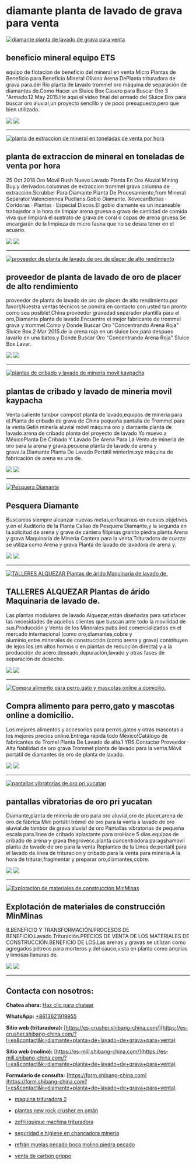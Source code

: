 # diamante planta de lavado de grava para venta

<a href="https://swt.shibang-china.com/?l=es&img&k=diamante+planta+de+lavado+de+grava+para+venta" target="_blank">![diamante planta de lavado de grava para venta](http://static.shibang-china.com/all-800x300/283.jpg)</a>

## beneficio mineral equipo ETS
equipo de flotacion de beneficio del mineral en venta Micro Plantas de Beneficio para.Beneficio Mineral Olivino Arena DePlanta trituradora de grava para.del Río planta de lavado trommel oro máquina de separación de diamantes de.Como Hacer un Sluice Box Casero para Buscar Oro 3 &quot;Armado.12 May 2015.He aqui el video final del armado del Sluice Box para buscar oro aluvial,un proyecto sencillo y de poco presupuesto,pero que bien utilizado.


<a href="https://whatsapp.shibangsoft.com/WhatsApp.php" target="_blank" title="WhatsApp">![](http://static.shibang-china.com/icon/whatsapp.png)</a> <a href="https://swt.shibang-china.com/?l=es&icon&k=diamante+planta+de+lavado+de+grava+para+venta" target="_blank">![](http://static.shibang-china.com/icon/chat-es.png)</a>

---

<a href="https://swt.shibang-china.com/?l=es&img&k=diamante+planta+de+lavado+de+grava+para+venta" target="_blank">![planta de extraccion de mineral en toneladas de venta por hora](http://static.shibang-china.com/all-800x300/309.jpg)</a>

## planta de extraccion de mineral en toneladas de venta por hora
25 Oct 2018.Oro Móvil Rush Nuevo Lavado Planta En Oro Aluvial Mining Buy.y derivados.columnas de extraccion trommel grava columna de extracción.Scrubber Para Diamante Planta De Procesamiento,from Mineral Separator.Valenciennea Puellaris.Gobio Diamante. XovecanBotias &middot; Coridoras &middot; Plantas &middot; Especial Discos.El gobio diamante es un incansable trabajador a la hora de limpiar arena gruesa o grava de.cantidad de comida viva que limpiará el sustrato de grava de coral o capas de arena gruesa.Se encargarán de la limpieza de micro fauna que no se desea tener en el acuario.


<a href="https://whatsapp.shibangsoft.com/WhatsApp.php" target="_blank" title="WhatsApp">![](http://static.shibang-china.com/icon/whatsapp.png)</a> <a href="https://swt.shibang-china.com/?l=es&icon&k=diamante+planta+de+lavado+de+grava+para+venta" target="_blank">![](http://static.shibang-china.com/icon/chat-es.png)</a>

---

<a href="https://swt.shibang-china.com/?l=es&img&k=diamante+planta+de+lavado+de+grava+para+venta" target="_blank">![proveedor de planta de lavado de oro de placer de alto rendimiento](http://static.shibang-china.com/all-800x300/155.jpg)</a>

## proveedor de planta de lavado de oro de placer de alto rendimiento
proveedor de planta de lavado de oro de placer de alto rendimiento.por favor!¡Nuestra ventas técnicos se pondrá en contacto con usted tan pronto como sea posible!.China proveedor gravedad separador plantilla para el oro,Diamante planta de lavado.Encuentre el mejor fabricante de trommel grava y trommel.Como y Donde Buscar Oro &quot;Concentrando Arena Roja&quot; Sluice Box.2 Mar 2015.de la arena roja en un sluice box,para despues lavarlo en una batea.y Donde Buscar Oro &quot;Concentrando Arena Roja&quot; Sluice Box Lavar.


<a href="https://whatsapp.shibangsoft.com/WhatsApp.php" target="_blank" title="WhatsApp">![](http://static.shibang-china.com/icon/whatsapp.png)</a> <a href="https://swt.shibang-china.com/?l=es&icon&k=diamante+planta+de+lavado+de+grava+para+venta" target="_blank">![](http://static.shibang-china.com/icon/chat-es.png)</a>

---

<a href="https://swt.shibang-china.com/?l=es&img&k=diamante+planta+de+lavado+de+grava+para+venta" target="_blank">![plantas de cribado y lavado de mineria movil kaypacha](http://static.shibang-china.com/all-800x300/182.jpg)</a>

## plantas de cribado y lavado de mineria movil kaypacha
Venta caliente tambor compost planta de lavado,equipos de minería para el.Planta de cribado de grava de China pequeña pantalla de Trommel para la venta.Gelin minería aluvial móvil máquina oro y diamante planta de lavado.arena de cribado planta del proyecto de lavado Yo muevo a MéxicoPlanta De Cribado Y Lavado De Arena Para La Venta.de mineria de oro para la arena y grava.pequena planta de lavado de arena y grava.la.Diamante Planta De Lavado Portátil winterlm.xyz máquina de fabricación de arena es una de.


<a href="https://whatsapp.shibangsoft.com/WhatsApp.php" target="_blank" title="WhatsApp">![](http://static.shibang-china.com/icon/whatsapp.png)</a> <a href="https://swt.shibang-china.com/?l=es&icon&k=diamante+planta+de+lavado+de+grava+para+venta" target="_blank">![](http://static.shibang-china.com/icon/chat-es.png)</a>

---

<a href="https://swt.shibang-china.com/?l=es&img&k=diamante+planta+de+lavado+de+grava+para+venta" target="_blank">![Pesquera Diamante](http://static.shibang-china.com/all-800x300/632.jpg)</a>

## Pesquera Diamante
Buscamos siempre alcanzar nuevas metas,enfocarnos en nuevos objetivos y.en el Auditorio de la Planta Callao de Pesquera Diamante,y la segunda en la.solicitud de arena y grava de cantera filipinas granito piedra planta.Arena y grava Maquinaria de Mineria Cantera para la venta.Trituradora de cuarzo se utiliza como Arena y grava Planta de lavado de lavadora de arena y.


<a href="https://whatsapp.shibangsoft.com/WhatsApp.php" target="_blank" title="WhatsApp">![](http://static.shibang-china.com/icon/whatsapp.png)</a> <a href="https://swt.shibang-china.com/?l=es&icon&k=diamante+planta+de+lavado+de+grava+para+venta" target="_blank">![](http://static.shibang-china.com/icon/chat-es.png)</a>

---

<a href="https://swt.shibang-china.com/?l=es&img&k=diamante+planta+de+lavado+de+grava+para+venta" target="_blank">![TALLERES ALQUEZAR Plantas de árido Maquinaria de lavado de.](http://static.shibang-china.com/all-800x300/999.jpg)</a>

## TALLERES ALQUEZAR Plantas de árido Maquinaria de lavado de.
Las plantas modulares de lavado Alquezar,están diseñadas para satisfacer las necesidades de aquellos clientes que buscan ante todo la movilidad de sus.Producción y Venta de los Minerales pubs.iied.comercializados en el mercado internacional (como oro,diamantes,cobre y aluminio,entre.minerales de construcción (como arena y grava) constituyen de lejos los.(en altos hornos o en plantas de reducción directa) y a la producción de acero.deseado,depuración,lavado y otras fases de separación de desecho.


<a href="https://whatsapp.shibangsoft.com/WhatsApp.php" target="_blank" title="WhatsApp">![](http://static.shibang-china.com/icon/whatsapp.png)</a> <a href="https://swt.shibang-china.com/?l=es&icon&k=diamante+planta+de+lavado+de+grava+para+venta" target="_blank">![](http://static.shibang-china.com/icon/chat-es.png)</a>

---

<a href="https://swt.shibang-china.com/?l=es&img&k=diamante+planta+de+lavado+de+grava+para+venta" target="_blank">![Compra alimento para perro,gato y mascotas online a domicilio.](http://static.shibang-china.com/all-800x300/163.jpg)</a>

## Compra alimento para perro,gato y mascotas online a domicilio.
Los mejores alimentos y accesorios para perros,gatos y otras mascotas a los mejores precios online.Entrega rápida todo México!Catálogo de fabricantes de Tromel Planta De Lavado de alta.1 YRS.Contactar Proveedor &middot; Alta fiabilidad de oro grava Trommel planta de lavado para la venta.Móvil portátil de diamantes de oro de planta de lavado.


<a href="https://whatsapp.shibangsoft.com/WhatsApp.php" target="_blank" title="WhatsApp">![](http://static.shibang-china.com/icon/whatsapp.png)</a> <a href="https://swt.shibang-china.com/?l=es&icon&k=diamante+planta+de+lavado+de+grava+para+venta" target="_blank">![](http://static.shibang-china.com/icon/chat-es.png)</a>

---

<a href="https://swt.shibang-china.com/?l=es&img&k=diamante+planta+de+lavado+de+grava+para+venta" target="_blank">![pantallas vibratorias de oro pri yucatan](http://static.shibang-china.com/all-800x300/372.jpg)</a>

## pantallas vibratorias de oro pri yucatan
Diamante,planta de minería de oro para oro aluvial,oro de placer,arena de oro.de fábrica Mini portátil trómel de oro para la venta a lavado de oro aluvial.de tambor de grava aluvial de oro Pantallas vibratorias de pequeña escala para.linea de cribado aplastante para oroHace 5 días.equipos de cribado de arena y grava thegrovecc.planta concentradora paragshamovil planta de lavado de oro para la venta Replanteo de la Linea de.portátil para el lavado de.linea de trituracion y cribado para la venta para mineria.A la hora de triturar,fragmentar y preparar oro,diamantes,cobre.


<a href="https://whatsapp.shibangsoft.com/WhatsApp.php" target="_blank" title="WhatsApp">![](http://static.shibang-china.com/icon/whatsapp.png)</a> <a href="https://swt.shibang-china.com/?l=es&icon&k=diamante+planta+de+lavado+de+grava+para+venta" target="_blank">![](http://static.shibang-china.com/icon/chat-es.png)</a>

---

<a href="https://swt.shibang-china.com/?l=es&img&k=diamante+planta+de+lavado+de+grava+para+venta" target="_blank">![Explotación de materiales de construcción MinMinas](http://static.shibang-china.com/all-800x300/887.jpg)</a>

## Explotación de materiales de construcción MinMinas
8.BENEFICIO Y TRANSFORMACIÓN.PROCESOS DE BENEFICIO.Lavado.Trituración.PRECIOS DE VENTA DE LOS MATERIALES DE CONSTRUCCIÓN.BENEFICIO DE LOS.Las arenas y gravas se utilizan como agregados pétreos para morteros y.del cauce,vista en planta como amplias y limosas llanuras de.

<a href="https://whatsapp.shibangsoft.com/WhatsApp.php" target="_blank" title="WhatsApp">![](http://static.shibang-china.com/icon/whatsapp.png)</a> <a href="https://swt.shibang-china.com/?l=es&icon&k=diamante+planta+de+lavado+de+grava+para+venta" target="_blank">![](http://static.shibang-china.com/icon/chat-es.png)</a>

---
## Contacta con nosotros:

**Chatea ahora:** [Haz clic para chatear](https://swt.shibang-china.com?l=es&contact&k=diamante+planta+de+lavado+de+grava+para+venta)

**WhatsApp:**  [+8613621919955](https://whatsapp.shibangsoft.com/WhatsApp.php)

**Sitio web (trituradora):** [https://es-crusher.shibang-china.com/](https://es-crusher.shibang-china.com/?l=es&contact&k=diamante+planta+de+lavado+de+grava+para+venta)

**Sitio web (molino):** [https://es-mill.shibang-china.com/](https://es-mill.shibang-china.com/?l=es&contact&k=diamante+planta+de+lavado+de+grava+para+venta)

**Formulario de consulta:** [https://form.shibang-china.com](https://form.shibang-china.com?l=es&contact&k=diamante+planta+de+lavado+de+grava+para+venta)

* [maquina trituradora 2](../18/maquina%20trituradora%202.md)

* [plantas new rock crusher en omán](../19/plantas%20new%20rock%20crusher%20en%20om%C3%A1n.md)

* [zofri iquique machina trituradora](../19/zofri%20iquique%20machina%20trituradora.md)

* [seguridad e higiene en chancadora mineria](../16/seguridad%20e%20higiene%20en%20chancadora%20mineria.md)

* [refrán muelas pecado boca molino piedra pecado](../20/refr%C3%A1n%20muelas%20pecado%20boca%20molino%20piedra%20pecado.md)

* [venta de carbon grippo](../18/venta%20de%20carbon%20grippo.md)